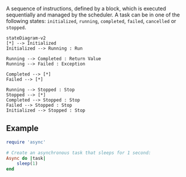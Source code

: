 A sequence of instructions, defined by a block, which is executed sequentially and managed by the scheduler. A task can be in one of the following states: `initialized`, `running`, `completed`, `failed`, `cancelled` or `stopped`.

```mermaid
stateDiagram-v2
[*] --> Initialized
Initialized --> Running : Run

Running --> Completed : Return Value
Running --> Failed : Exception

Completed --> [*]
Failed --> [*]

Running --> Stopped : Stop
Stopped --> [*]
Completed --> Stopped : Stop
Failed --> Stopped : Stop
Initialized --> Stopped : Stop
```

## Example

```ruby
require 'async'

# Create an asynchronous task that sleeps for 1 second:
Async do |task|
	sleep(1)
end
```

